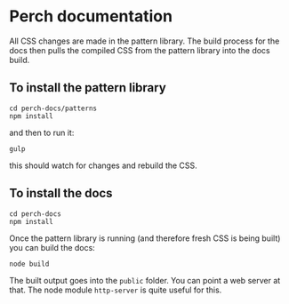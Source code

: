# Perch documentation

All CSS changes are made in the pattern library. The build process for the docs then pulls the compiled CSS from the pattern library into the docs build.

## To install the pattern library

```unix
cd perch-docs/patterns
npm install
```

and then to run it:

```unix
gulp
```

this should watch for changes and rebuild the CSS.

## To install the docs 

```unix
cd perch-docs
npm install
```

Once the pattern library is running (and therefore fresh CSS is being built) you can build the docs:

```unix
node build
```

The built output goes into the `public` folder. You can point a web server at that. The node module `http-server` is quite useful for this.
